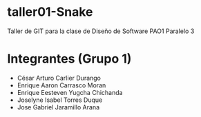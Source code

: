 # taller01-Snake
Taller de GIT para la clase de Diseño de Software PAO1 Paralelo 3

# Integrantes (Grupo 1)
- César Arturo Carlier Durango
- Enrique Aaron Carrasco Moran
- Enrique Eesteven Yugcha Chichanda
- Joselyne Isabel Torres Duque
- Jose Gabriel Jaramillo Arana
